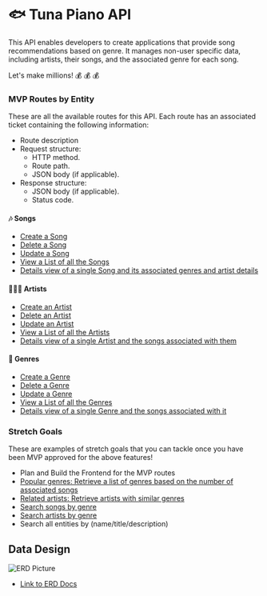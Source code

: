# 🐟 Tuna Piano API

This API enables developers to create applications that provide song recommendations based on genre. It manages non-user specific data, including artists, their songs, and the associated genre for each song.

Let's make millions! 💰 💰 💰

### MVP Routes by Entity

These are all the available routes for this API. Each route has an associated ticket containing the following information:

- Route description
- Request structure:
  - HTTP method.
  - Route path.
  - JSON body (if applicable).
- Response structure:
  - JSON body (if applicable).
  - Status code.

#### 🎶 Songs

- [Create a Song](./documentation/issue-tickets/Create-Song.md)
- [Delete a Song](./documentation/issue-tickets/Delete-Song.md)
- [Update a Song](./documentation/issue-tickets/Update-Song.md)
- [View a List of all the Songs](./documentation/issue-tickets/List-Songs.md)
- [Details view of a single Song and its associated genres and artist details](./documentation/issue-tickets/Details-Song.md)

#### 👩🏾‍🎤 Artists

- [Create an Artist](./documentation/issue-tickets/Create-an-Artist.md)
- [Delete an Artist](./documentation/issue-tickets/Delete-an-Artist.md)
- [Update an Artist](./documentation/issue-tickets/Update-an-Artist.md)
- [View a List of all the Artists](./documentation/issue-tickets/List-Artists.md)
- [Details view of a single Artist and the songs associated with them](./documentation/issue-tickets/Details-Artist.md)

#### 🎸 Genres

- [Create a Genre](./documentation/issue-tickets/Create-Genre.md)
- [Delete a Genre](./documentation/issue-tickets/Delete-Genre.md)
- [Update a Genre](./documentation/issue-tickets/Update-Genre.md)
- [View a List of all the Genres](./documentation/issue-tickets/List-Genres.md)
- [Details view of a single Genre and the songs associated with it](./documentation/issue-tickets/Details-Genre.md)

### Stretch Goals

These are examples of stretch goals that you can tackle once you have been MVP approved for the above features!

- Plan and Build the Frontend for the MVP routes
- [Popular genres: Retrieve a list of genres based on the number of associated songs](./documentation/issue-tickets/Popular-genres.md)
- [Related artists: Retrieve artists with similar genres](./documentation/issue-tickets/Related-artists.md)
- [Search songs by genre](./documentation/issue-tickets/Search-songs-by-genre.md)
- [Search artists by genre](./documentation/issue-tickets/Search-artists.md)
- Search all entities by (name/title/description)

## Data Design

![ERD Picture](https://github.com/TrinityChristiana/django-api-assessment/assets/31781724/a39bab27-bc1e-4a42-9ecc-ab96130bb509)

- [Link to ERD Docs](https://dbdocs.io/trinitycterry/Tuna-Piano-API?view=relationships)
